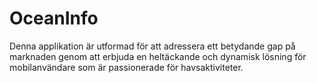 # OceanInfo
Denna applikation är utformad för att adressera ett betydande gap på marknaden genom att erbjuda en heltäckande och dynamisk lösning för mobilanvändare som är passionerade för havsaktiviteter. 
